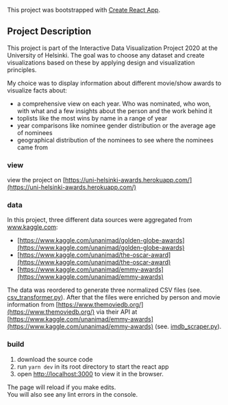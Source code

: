 This project was bootstrapped with [Create React App](https://github.com/facebook/create-react-app).

## Project Description

This project is part of the Interactive Data Visualization Project 2020 at the University of Helsinki. The goal was to choose any dataset and create visualizations based on these by applying design and visualization principles.

My choice was to display information about different movie/show awards to visualize facts about:
- a comprehensive view on each year. Who was nominated, who won, with what and a few insights about the person and the work behind it
- toplists like the most wins by name in a range of year
- year comparisons like nominee gender distribution or the average age of nominees
- geographical distribution of the nominees to see where the nominees came from

### view

view the project on [https://uni-helsinki-awards.herokuapp.com/](https://uni-helsinki-awards.herokuapp.com/)

### data

In this project, three different data sources were aggregated from www.kaggle.com:
- [https://www.kaggle.com/unanimad/golden-globe-awards](https://www.kaggle.com/unanimad/golden-globe-awards)
- [https://www.kaggle.com/unanimad/the-oscar-award](https://www.kaggle.com/unanimad/the-oscar-award)
- [https://www.kaggle.com/unanimad/emmy-awards](https://www.kaggle.com/unanimad/emmy-awards)

The data was reordered to generate three normalized CSV files (see. [csv_transformer.py](https://github.com/Seemeile/uni-helsinki-Awards/tree/master/src/data/csv_transformer.py)). After that the files were enriched by person and movie information from [https://www.themoviedb.org/](https://www.themoviedb.org/) via their API at [https://www.kaggle.com/unanimad/emmy-awards](https://www.kaggle.com/unanimad/emmy-awards) (see. [imdb_scraper.py](https://github.com/Seemeile/uni-helsinki-Awards/tree/master/src/data/imdb_scraper.py)).

### build

1. download the source code
2. run `yarn dev` in its root directory to start the react app
3. open [http://localhost:3000](http://localhost:3000) to view it in the browser.

The page will reload if you make edits.<br />
You will also see any lint errors in the console.
